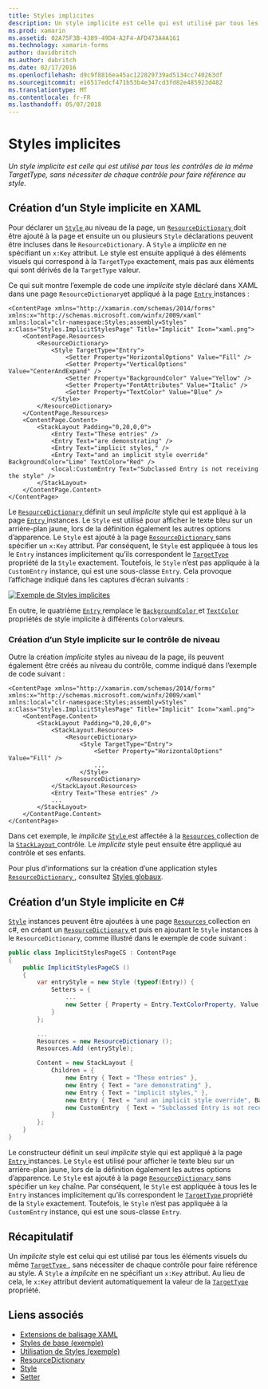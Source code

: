 ```yaml
---
title: Styles implicites
description: Un style implicite est celle qui est utilisé par tous les contrôles de la même TargetType, sans nécessiter de chaque contrôle pour faire référence au style.
ms.prod: xamarin
ms.assetid: 02A75F3B-4389-49D4-A2F4-AFD473A4A161
ms.technology: xamarin-forms
author: davidbritch
ms.author: dabritch
ms.date: 02/17/2016
ms.openlocfilehash: d9c9f8816ea45ac122829739ad5134cc740263df
ms.sourcegitcommit: e16517edcf471b53b4e347cd3fd82e485923d482
ms.translationtype: MT
ms.contentlocale: fr-FR
ms.lasthandoff: 05/07/2018
---
```

# <a name="implicit-styles"></a>Styles implicites

_Un style implicite est celle qui est utilisé par tous les contrôles de la même TargetType, sans nécessiter de chaque contrôle pour faire référence au style._

## <a name="creating-an-implicit-style-in-xaml"></a>Création d’un Style implicite en XAML

Pour déclarer un [ `Style` ](https://developer.xamarin.com/api/type/Xamarin.Forms.Style/) au niveau de la page, un [ `ResourceDictionary` ](https://developer.xamarin.com/api/type/Xamarin.Forms.ResourceDictionary/) doit être ajouté à la page et ensuite un ou plusieurs `Style` déclarations peuvent être incluses dans le `ResourceDictionary`. A `Style` a *implicite* en ne spécifiant un `x:Key` attribut. Le style est ensuite appliqué à des éléments visuels qui correspond à la `TargetType` exactement, mais pas aux éléments qui sont dérivés de la `TargetType` valeur.

Ce qui suit montre l’exemple de code une *implicite* style déclaré dans XAML dans une page `ResourceDictionary`et appliqué à la page [ `Entry` ](https://developer.xamarin.com/api/type/Xamarin.Forms.Entry/) instances :

```xaml
<ContentPage xmlns="http://xamarin.com/schemas/2014/forms" xmlns:x="http://schemas.microsoft.com/winfx/2009/xaml" xmlns:local="clr-namespace:Styles;assembly=Styles" x:Class="Styles.ImplicitStylesPage" Title="Implicit" Icon="xaml.png">
    <ContentPage.Resources>
        <ResourceDictionary>
            <Style TargetType="Entry">
                <Setter Property="HorizontalOptions" Value="Fill" />
                <Setter Property="VerticalOptions" Value="CenterAndExpand" />
                <Setter Property="BackgroundColor" Value="Yellow" />
                <Setter Property="FontAttributes" Value="Italic" />
                <Setter Property="TextColor" Value="Blue" />
            </Style>
        </ResourceDictionary>
    </ContentPage.Resources>
    <ContentPage.Content>
        <StackLayout Padding="0,20,0,0">
            <Entry Text="These entries" />
            <Entry Text="are demonstrating" />
            <Entry Text="implicit styles," />
            <Entry Text="and an implicit style override" BackgroundColor="Lime" TextColor="Red" />
            <local:CustomEntry Text="Subclassed Entry is not receiving the style" />
        </StackLayout>
    </ContentPage.Content>
</ContentPage>
```

Le [ `ResourceDictionary` ](https://developer.xamarin.com/api/type/Xamarin.Forms.ResourceDictionary/) définit un seul *implicite* style qui est appliqué à la page [ `Entry` ](https://developer.xamarin.com/api/type/Xamarin.Forms.Entry/) instances. Le `Style` est utilisé pour afficher le texte bleu sur un arrière-plan jaune, lors de la définition également les autres options d’apparence. Le `Style` est ajouté à la page [ `ResourceDictionary` ](https://developer.xamarin.com/api/type/Xamarin.Forms.ResourceDictionary/) sans spécifier un `x:Key` attribut. Par conséquent, le `Style` est appliquée à tous les le `Entry` instances implicitement qu’ils correspondent le [ `TargetType` ](https://developer.xamarin.com/api/property/Xamarin.Forms.Style.TargetType/) propriété de la `Style` exactement. Toutefois, le `Style` n’est pas appliquée à la `CustomEntry` instance, qui est une sous-classe `Entry`. Cela provoque l’affichage indiqué dans les captures d’écran suivants :

[![](implicit-images/implicit-styles.png "Exemple de Styles implicites")](implicit-images/implicit-styles-large.png#lightbox "exemple de Styles implicites")

En outre, le quatrième [ `Entry` ](https://developer.xamarin.com/api/type/Xamarin.Forms.Entry/) remplace le [ `BackgroundColor` ](https://developer.xamarin.com/api/property/Xamarin.Forms.VisualElement.BackgroundColor/) et [ `TextColor` ](https://developer.xamarin.com/api/property/Xamarin.Forms.Entry.TextColor/) propriétés de style implicite à différents `Color`valeurs.

### <a name="creating-an-implicit-style-at-the-control-level"></a>Création d’un Style implicite sur le contrôle de niveau

Outre la création *implicite* styles au niveau de la page, ils peuvent également être créés au niveau du contrôle, comme indiqué dans l’exemple de code suivant :

```xaml
<ContentPage xmlns="http://xamarin.com/schemas/2014/forms" xmlns:x="http://schemas.microsoft.com/winfx/2009/xaml" xmlns:local="clr-namespace:Styles;assembly=Styles" x:Class="Styles.ImplicitStylesPage" Title="Implicit" Icon="xaml.png">
    <ContentPage.Content>
        <StackLayout Padding="0,20,0,0">
            <StackLayout.Resources>
                <ResourceDictionary>
                    <Style TargetType="Entry">
                        <Setter Property="HorizontalOptions" Value="Fill" />
                        ...
                    </Style>
                </ResourceDictionary>
            </StackLayout.Resources>
            <Entry Text="These entries" />
            ...
        </StackLayout>
    </ContentPage.Content>
</ContentPage>
```

Dans cet exemple, le *implicite* [ `Style` ](https://developer.xamarin.com/api/type/Xamarin.Forms.Style/) est affectée à la [ `Resources` ](https://developer.xamarin.com/api/property/Xamarin.Forms.VisualElement.Resources/) collection de la [ `StackLayout` ](https://developer.xamarin.com/api/type/Xamarin.Forms.StackLayout/)contrôle. Le *implicite* style peut ensuite être appliqué au contrôle et ses enfants.

Pour plus d’informations sur la création d’une application styles [ `ResourceDictionary` ](https://developer.xamarin.com/api/type/Xamarin.Forms.ResourceDictionary/), consultez [Styles globaux](~/xamarin-forms/user-interface/styles/application.md).

## <a name="creating-an-implicit-style-in-c35"></a>Création d’un Style implicite en C&#35;

[`Style`](https://developer.xamarin.com/api/type/Xamarin.Forms.Style/) instances peuvent être ajoutées à une page [ `Resources` ](https://developer.xamarin.com/api/property/Xamarin.Forms.VisualElement.Resources/) collection en c#, en créant un [ `ResourceDictionary` ](https://developer.xamarin.com/api/type/Xamarin.Forms.ResourceDictionary/)et puis en ajoutant le `Style` instances à le `ResourceDictionary`, comme illustré dans le exemple de code suivant :

```csharp
public class ImplicitStylesPageCS : ContentPage
{
    public ImplicitStylesPageCS ()
    {
        var entryStyle = new Style (typeof(Entry)) {
            Setters = {
                ...
                new Setter { Property = Entry.TextColorProperty, Value = Color.Blue }
            }
        };

        ...
        Resources = new ResourceDictionary ();
        Resources.Add (entryStyle);

        Content = new StackLayout {
            Children = {
                new Entry { Text = "These entries" },
                new Entry { Text = "are demonstrating" },
                new Entry { Text = "implicit styles," },
                new Entry { Text = "and an implicit style override", BackgroundColor = Color.Lime, TextColor = Color.Red },
                new CustomEntry  { Text = "Subclassed Entry is not receiving the style" }
            }
        };
    }
}
```

Le constructeur définit un seul *implicite* style qui est appliqué à la page [ `Entry` ](https://developer.xamarin.com/api/type/Xamarin.Forms.Entry/) instances. Le `Style` est utilisé pour afficher le texte bleu sur un arrière-plan jaune, lors de la définition également les autres options d’apparence. Le `Style` est ajouté à la page [ `ResourceDictionary` ](https://developer.xamarin.com/api/type/Xamarin.Forms.ResourceDictionary/) sans spécifier un `key` chaîne. Par conséquent, le `Style` est appliquée à tous les le `Entry` instances implicitement qu’ils correspondent le [ `TargetType` ](https://developer.xamarin.com/api/property/Xamarin.Forms.Style.TargetType/) propriété de la `Style` exactement. Toutefois, le `Style` n’est pas appliquée à la `CustomEntry` instance, qui est une sous-classe `Entry`.

## <a name="summary"></a>Récapitulatif

Un *implicite* style est celui qui est utilisé par tous les éléments visuels du même [ `TargetType` ](https://developer.xamarin.com/api/property/Xamarin.Forms.Style.TargetType/), sans nécessiter de chaque contrôle pour faire référence au style. A `Style` a *implicite* en ne spécifiant un `x:Key` attribut. Au lieu de cela, le `x:Key` attribut devient automatiquement la valeur de la [ `TargetType` ](https://developer.xamarin.com/api/property/Xamarin.Forms.Style.TargetType/) propriété.



## <a name="related-links"></a>Liens associés

- [Extensions de balisage XAML](~/xamarin-forms/xaml/xaml-basics/xaml-markup-extensions.md)
- [Styles de base (exemple)](https://developer.xamarin.com/samples/xamarin-forms/UserInterface/Styles/BasicStyles/)
- [Utilisation de Styles (exemple)](https://developer.xamarin.com/samples/xamarin-forms/WorkingWithStyles/)
- [ResourceDictionary](https://developer.xamarin.com/api/type/Xamarin.Forms.ResourceDictionary/)
- [Style](https://developer.xamarin.com/api/type/Xamarin.Forms.Style/)
- [Setter](https://developer.xamarin.com/api/type/Xamarin.Forms.Setter/)
